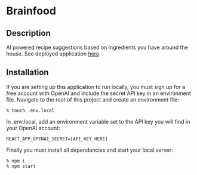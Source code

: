 # Brainfood

## Description

AI powered recipe suggestions based on ingredients you have around the house. See deployed application [here](https://brainfoodai.netlify.app/).

## Installation

If you are setting up this application to run locally, you must sign up for a free account with OpenAI and include the secret API key in an environment file. Navigate to the root of this project and create an environment file:

```
% touch .env.local
```

In .env.local, add an environment variable set to the API key you will find in your OpenAI account:

```
REACT_APP_OPENAI_SECRET=[API_KEY_HERE]
```

Finally you must install all dependancies and start your local server:

```
% npm i
% npm start
```
